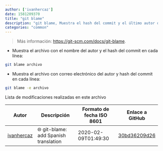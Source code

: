 ```yaml
---
author: ['ivanhercaz']
date: 1581209370
title: "git blame"
description: "git blame, Muestra el hash del commit y el último autor de cada línea de un archivo."
categories: "common"
---
```

> Más información: <https://git-scm.com/docs/git-blame>.

- Muestra el archivo con el nombre del autor y el hash del commit en cada línea:

```bash
git blame archivo
```

- Muestra el archivo con correo electrónico del autor y hash del commit en cada línea:

```bash
git blame -e archivo
```
Lista de modificaciones realizadas en este archivo


Autor | Descripción | Formato de fecha ISO 8601 | Enlace a GitHub
------|-----|-----|-----
[ivanhercaz](mailto:ivan@ivanhercaz.com) | :globe_with_meridians: git-blame: add Spanish translation | 2020-02-09T01:49:30 | [30bd36209d26](https://github.com/tldr-pages/tldr/commit/30bd36209d26795826fdd3ddbaaf1fb84d96c636)

